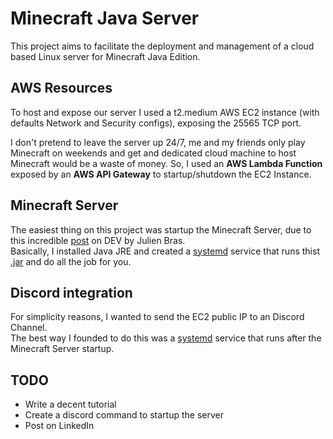 # Minecraft Java Server
This project aims to facilitate the deployment and management of a cloud based Linux server for Minecraft Java Edition.

## AWS Resources
To host and expose our server I used a t2.medium AWS EC2 instance (with defaults Network and Security configs), exposing the 25565 TCP port.  

I don't pretend to leave the server up 24/7, me and my friends only play Minecraft on weekends and get and dedicated cloud machine to host Minecraft would be a waste of money. So, I used an **AWS Lambda Function** exposed by an **AWS API Gateway** to startup/shutdown the EC2 Instance.

## Minecraft Server
The easiest thing on this project was startup the Minecraft Server, due to this incredible [post](https://dev.to/julbrs/how-to-run-a-minecraft-server-on-aws-for-less-than-3-us-a-month-409p) on DEV by Julien Bras.  
Basically, I installed Java JRE and created a [systemd](https://pt.wikipedia.org/wiki/Systemd) service that runs thist [.jar](https://launcher.mojang.com/v1/objects/a16d67e5807f57fc4e550299cf20226194497dc2/server.jar) and do all the job for you.


## Discord integration
For simplicity reasons, I wanted to send the EC2 public IP to an Discord Channel.  
The best way I founded to do this was a [systemd](https://pt.wikipedia.org/wiki/Systemd) service that runs after the Minecraft Server startup.

## TODO
- Write a decent tutorial
- Create a discord command to startup the server
- Post on LinkedIn